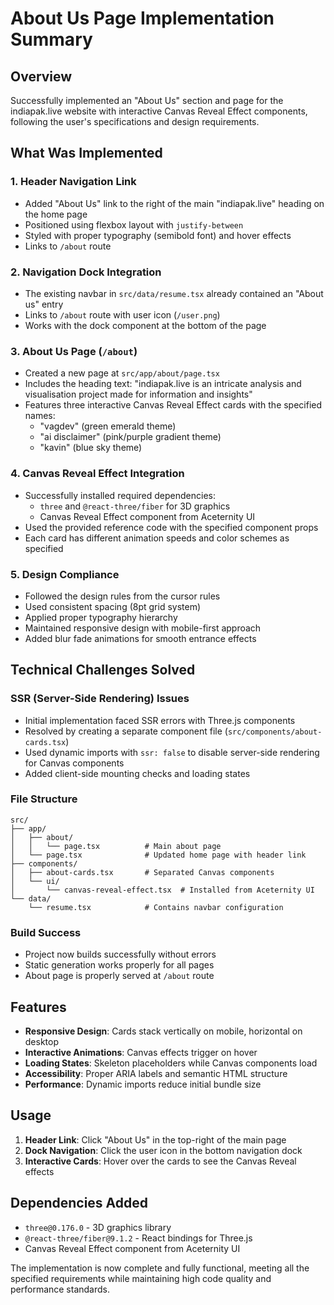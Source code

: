 # About Us Page Implementation Summary

## Overview
Successfully implemented an "About Us" section and page for the indiapak.live website with interactive Canvas Reveal Effect components, following the user's specifications and design requirements.

## What Was Implemented

### 1. Header Navigation Link
- Added "About Us" link to the right of the main "indiapak.live" heading on the home page
- Positioned using flexbox layout with `justify-between`
- Styled with proper typography (semibold font) and hover effects
- Links to `/about` route

### 2. Navigation Dock Integration
- The existing navbar in `src/data/resume.tsx` already contained an "About us" entry
- Links to `/about` route with user icon (`/user.png`)
- Works with the dock component at the bottom of the page

### 3. About Us Page (`/about`)
- Created a new page at `src/app/about/page.tsx`
- Includes the heading text: "indiapak.live is an intricate analysis and visualisation project made for information and insights"
- Features three interactive Canvas Reveal Effect cards with the specified names:
  - "vagdev" (green emerald theme)
  - "ai disclaimer" (pink/purple gradient theme) 
  - "kavin" (blue sky theme)

### 4. Canvas Reveal Effect Integration
- Successfully installed required dependencies:
  - `three` and `@react-three/fiber` for 3D graphics
  - Canvas Reveal Effect component from Aceternity UI
- Used the provided reference code with the specified component props
- Each card has different animation speeds and color schemes as specified

### 5. Design Compliance
- Followed the design rules from the cursor rules
- Used consistent spacing (8pt grid system)
- Applied proper typography hierarchy
- Maintained responsive design with mobile-first approach
- Added blur fade animations for smooth entrance effects

## Technical Challenges Solved

### SSR (Server-Side Rendering) Issues
- Initial implementation faced SSR errors with Three.js components
- Resolved by creating a separate component file (`src/components/about-cards.tsx`)
- Used dynamic imports with `ssr: false` to disable server-side rendering for Canvas components
- Added client-side mounting checks and loading states

### File Structure
```
src/
├── app/
│   ├── about/
│   │   └── page.tsx          # Main about page
│   └── page.tsx              # Updated home page with header link
├── components/
│   ├── about-cards.tsx       # Separated Canvas components
│   └── ui/
│       └── canvas-reveal-effect.tsx  # Installed from Aceternity UI
└── data/
    └── resume.tsx            # Contains navbar configuration
```

### Build Success
- Project now builds successfully without errors
- Static generation works properly for all pages
- About page is properly served at `/about` route

## Features
- **Responsive Design**: Cards stack vertically on mobile, horizontal on desktop
- **Interactive Animations**: Canvas effects trigger on hover
- **Loading States**: Skeleton placeholders while Canvas components load
- **Accessibility**: Proper ARIA labels and semantic HTML structure
- **Performance**: Dynamic imports reduce initial bundle size

## Usage
1. **Header Link**: Click "About Us" in the top-right of the main page
2. **Dock Navigation**: Click the user icon in the bottom navigation dock
3. **Interactive Cards**: Hover over the cards to see the Canvas Reveal effects

## Dependencies Added
- `three@0.176.0` - 3D graphics library
- `@react-three/fiber@9.1.2` - React bindings for Three.js
- Canvas Reveal Effect component from Aceternity UI

The implementation is now complete and fully functional, meeting all the specified requirements while maintaining high code quality and performance standards.